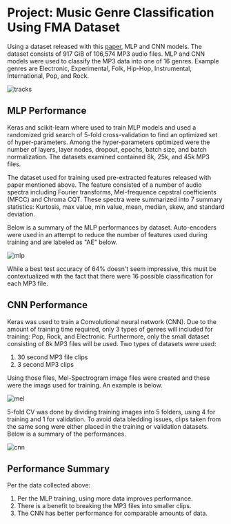 # Project: Music Genre Classification Using FMA Dataset

Using  a dataset released with this [paper](https://arxiv.org/abs/1612.01840), MLP and CNN models. The dataset consists of 917 GiB of 106,574 MP3 audio files. MLP and CNN models were used to classify the MP3 data into one of 16 genres. Example genres are Electronic, Experimental, Folk, Hip-Hop, Instrumental, International, Pop, and Rock.  

![tracks](https://github.com/efarish/portfolio/assets/165571745/8b869a12-49bf-4ebf-998c-b970cfe4f8e6)

## MLP Performance

Keras and scikit-learn where used to train MLP models and used a randomized grid search of 5-fold cross-validation to find an optimized set of hyper-parameters. Among the hyper-parameters optimized were the number of layers, layer nodes, dropout, epochs, batch size, and batch normalization. The datasets examined contained 8k, 25k, and 45k MP3 files. 

The dataset used for training used pre-extracted features released with paper mentioned above. The feature consisted of a number of audio spectra including Fourier transforms, Mel-frequence cepstral coefficients (MFCC) and Chroma CQT. These spectra were summarized into 7 summary statistics: Kurtosis, max value, min value, mean, median, skew, and standard deviation.

Below is a summary of the MLP performances by dataset. Auto-encoders were used in an attempt to reduce the number of features used during training and are labeled as "AE" below. 

![mlp](https://github.com/efarish/portfolio/assets/165571745/e945ed1b-ef03-4229-adf6-e08de36c58bb)

While a best test accuracy of 64% doesn't seem impressive, this must be contextualized with the fact that there were 16 possible classification for each MP3 file. 

## CNN Performance

Keras was used to train a Convolutional neural network (CNN). Due to the amount of training time required, only 3 types of genres will included for training: Pop, Rock, and Electronic. Furthermore, only the small dataset consisting of 8k MP3 files will be used. Two types of datasets were used:

1.  30 second MP3 file clips
2.  3 second MP3 clips

Using those files, Mel-Spectrogram image files were created and these were the imags used for training. An example is below.

![mel](https://github.com/efarish/portfolio/assets/165571745/078dacc1-ae45-4990-9dc8-bb9b6ca8d110)

5-fold CV was done by dividing training images into 5 folders, using 4 for training and 1 for validation. To avoid data bledding issues, clips taken from the same song were either placed in the training or validation datasets. Below is a summary of the performances.

![cnn](https://github.com/efarish/portfolio/assets/165571745/1b0cb36f-a70b-4be4-ad50-b25b29a3752d)

## Performance Summary

Per the data collected above:

1. Per the MLP training, using more data improves performance.
2. There is a benefit to breaking the MP3 files into smaller clips.
3. The CNN has better performance for comparable amounts of data.  













